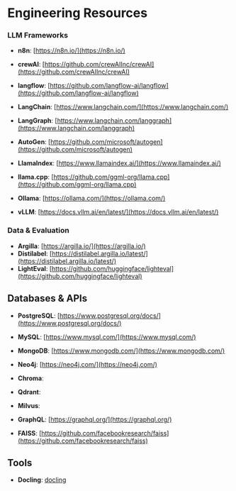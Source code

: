# Engineering Resources

### LLM Frameworks

- **n8n**: [https://n8n.io/](https://n8n.io/)

- **crewAI**: [https://github.com/crewAIInc/crewAI](https://github.com/crewAIInc/crewAI)

- **langflow**: [https://github.com/langflow-ai/langflow](https://github.com/langflow-ai/langflow)

- **LangChain**: [https://www.langchain.com/](https://www.langchain.com/)

- **LangGraph**: [https://www.langchain.com/langgraph](https://www.langchain.com/langgraph)

- **AutoGen**: [https://github.com/microsoft/autogen](https://github.com/microsoft/autogen)

- **LlamaIndex**: [https://www.llamaindex.ai/](https://www.llamaindex.ai/)

- **llama.cpp**: [https://github.com/ggml-org/llama.cpp](https://github.com/ggml-org/llama.cpp)

- **Ollama**: [https://ollama.com/](https://ollama.com/)

- **vLLM**: [https://docs.vllm.ai/en/latest/](https://docs.vllm.ai/en/latest/)

### Data & Evaluation

- **Argilla**: [https://argilla.io/](https://argilla.io/)
- **Distilabel**: [https://distilabel.argilla.io/latest/](https://distilabel.argilla.io/latest/)
- **LightEval**: [https://github.com/huggingface/lighteval](https://github.com/huggingface/lighteval)

## Databases & APIs

- **PostgreSQL**: [https://www.postgresql.org/docs/](https://www.postgresql.org/docs/)

- **MySQL**: [https://www.mysql.com/](https://www.mysql.com/)

- **MongoDB**: [https://www.mongodb.com/](https://www.mongodb.com/)

- **Neo4j**: [https://neo4j.com/](https://neo4j.com/)

- **Chroma**: [](https://www.trychroma.com/)

- **Qdrant**: [](https://qdrant.tech/)

- **Milvus**: [](https://milvus.io/)

- **GraphQL**: [https://graphql.org/](https://graphql.org/)

- **FAISS**: [https://github.com/facebookresearch/faiss](https://github.com/facebookresearch/faiss)

## Tools

- **Docling**: [docling](https://docling-project.github.io/docling/#features)
